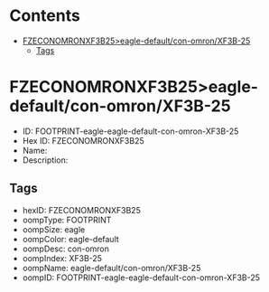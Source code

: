 



Contents
========

* [FZECONOMRONXF3B25>eagle-default/con-omron/XF3B-25](#fzeconomronxf3b25eagle-defaultcon-omronxf3b-25)
	* [Tags](#tags)

# FZECONOMRONXF3B25>eagle-default/con-omron/XF3B-25

- ID: FOOTPRINT-eagle-eagle-default-con-omron-XF3B-25
- Hex ID: FZECONOMRONXF3B25
- Name: 
- Description: 

## Tags

- hexID: FZECONOMRONXF3B25
- oompType: FOOTPRINT
- oompSize: eagle
- oompColor: eagle-default
- oompDesc: con-omron
- oompIndex: XF3B-25
- oompName: eagle-default/con-omron/XF3B-25
- oompID: FOOTPRINT-eagle-eagle-default-con-omron-XF3B-25
